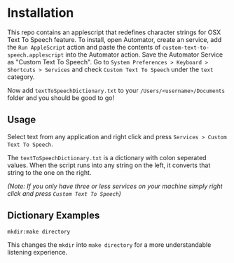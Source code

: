 # Installation #

This repo contains an applescript that redefines character strings for OSX Text To Speech feature. To install, open Automator, create an service, add the `Run AppleScript` action and paste the contents of `custom-text-to-speech.applescript` into the Automator action. Save the Automator Service as "Custom Text To Speech". Go to `System Preferences > Keyboard > Shortcuts > Services` and check `Custom Text To Speech` under the `text` category.

Now add `textToSpeechDictionary.txt` to your `/Users/<username>/Documents` folder and you should be good to go!

## Usage ##

Select text from any application and right click and press `Services > Custom Text To Speech`. 

The `textToSpeechDictionary.txt` is a dictionary with colon seperated values. When the script runs into any string on the left, it converts that string to the one on the right.

*(Note: If you only have three or less services on your machine simply right click and press `Custom Text To Speech`)*
## Dictionary Examples ##
`mkdir:make directory`

This changes the `mkdir` into `make directory` for a more understandable listening experience.



 

